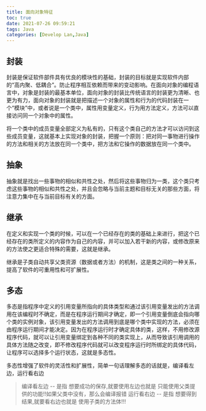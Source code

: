 ```yaml
---
title: 面向对象特征
toc: true
date: 2021-07-26 09:59:21
tags: Java
categories: [Develop Lan,Java]
---
```


## 封装

封装是保证软件部件具有优良的模块性的基础，封装的目标就是实现软件内部的“高内聚、低耦合”。防止程序相互依赖而带来的变动影响。在面向对象的编程语言中，对象是封装的最基本单位，面向对象的封装比传统语言的封装更为清晰、也更为有力，面向对象的封装就是把描述一个对象的属性和行为的代码封装在一个“模块”中，或者说是一个类中，属性用变量定义，行为用方法定义，方法可以直接访问同一个对象中的属性。

将一个类中的成员变量全部定义为私有的，只有这个类自己的方法才可以访问到这些成员变量，这就基本上实现对象的封装，把握一个原则：把对同一事物进行操作的方法和相关的方法放在同一个类中，把方法和它操作的数据放在同一个类中。

## 抽象

抽象就是找出一些事物的相似和共性之处，然后将这些事物归为一类，这个类只考虑这些事物的相似和共性之处，并且会忽略与当前主题和目标无关的那些方面，将注意力集中在与当前目标有关的方面。

## 继承

在定义和实现一个类的时候，可以在一个已经存在的类的基础上来进行，把这个已经存在的类所定义的内容作为自己的内容，并可以加入若干新的内容，或修改原来的方法使之更适合特殊的需要，这就是继承。

继承是子类自动共享父类资源（数据或者方法）的机制，这是类之间的一种关系，提高了软件的可重用性和可扩展性。

## 多态

多态是指程序中定义的引用变量所指向的具体类型和通过该引用变量发出的方法调用在该编程时不确定，而是在程序运行期间才确定，即一个引用变量倒底会指向哪个类的实例对象，该引用变量发出的方法调用到底是哪个类中实现的方法，必须在由程序运行期间才能决定。因为在程序运行时才确定具体的类，这样，不用修改源程序代码，就可以让引用变量绑定到各种不同的类实现上，从而导致该引用调用的具体方法随之改变，即不修改程序代码就可以改变程序运行时所绑定的具体代码，让程序可以选择多个运行状态，这就是多态性。

多态性增强了软件的灵活性和扩展性，简单一句话理解多态的话就是，编译看左边，运行看右边



> 编译看左边 -- 是指 想要成功的保存,就要使用左边也就是 只能使用父类提供的功能!!如果父类中没有，那么会编译报错
运行看右边 -- 是指 想要得到结果,就要看右边也就是 使用子类的方法体!!!
